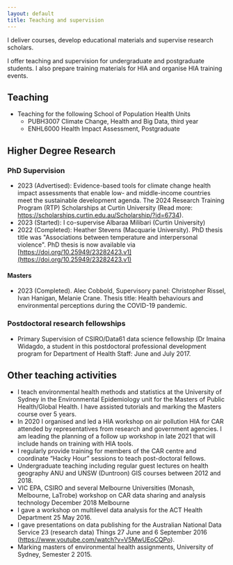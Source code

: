```yaml
---
layout: default
title: Teaching and supervision
---
```


I deliver courses, develop educational materials and supervise research scholars.

I offer teaching and supervision for undergraduate and postgraduate students. I also prepare training materials for HIA and organise HIA training events.

## Teaching

- Teaching for the following School of Population Health Units
    - PUBH3007 Climate Change, Health and Big Data, third year
    - ENHL6000 Health Impact Assessment, Postgraduate
        
## Higher Degree Research

### PhD Supervision
- 2023 (Advertised): Evidence-based tools for climate change health impact assessments that enable low- and middle-income countries meet the sustainable development agenda. The 2024 Research Training Program (RTP) Scholarships at Curtin University (Read more: https://scholarships.curtin.edu.au/Scholarship/?id=6734).
- 2023 (Started): I co-supervise Albaraa Milibari (Curtin University) 
- 2022 (Completed): Heather Stevens (Macquarie University). PhD thesis title was "Associations between temperature and interpersonal violence". PhD thesis is now available via [https://doi.org/10.25949/23282423.v1](https://doi.org/10.25949/23282423.v1)

#### Masters

- 2023 (Completed). Alec Cobbold, Supervisory panel: Christopher Rissel, Ivan Hanigan, Melanie Crane. Thesis title: Health behaviours and environmental perceptions during the COVID-19 pandemic.


### Postdoctoral research fellowships

- Primary Supervision of CSIRO/Data61 data science fellowship (Dr Imaina Widagdo, a student in this postdoctoral professional development program for Department of Health Staff: June and July 2017.

## Other teaching activities

- I teach environmental health methods and statistics at the University of Sydney in the Environmental Epidemiology unit for the Masters of Public Health/Global Health. I have assisted tutorials and marking the Masters course over 5 years.
- In 2020 I organised and led a HIA workshop on air pollution HIA for CAR attended by representatives from research and government agencies. I am leading the planning of a follow up workshop in late 2021 that will include hands on training with HIA tools.
- I regularly provide training for members of the CAR centre and coordinate “Hacky Hour” sessions to teach post-doctoral fellows.
- Undergraduate teaching including regular guest lectures on health geography ANU and UNSW (Duntroon) GIS courses between 2012 and 2018.
- VIC EPA, CSIRO and several Melbourne Universities (Monash, Melbourne, LaTrobe) workshop on CAR data sharing and analysis technology December 2018 Melbourne
- I gave a workshop on multilevel data analysis for the ACT Health Department 25 May 2016.
- I gave presentations on data publishing for the Australian National Data Service 23 (research data) Things 27 June and 6 September 2016 (https://www.youtube.com/watch?v=V5MwUEoCQPo).
- Marking masters of environmental health assignments, University of Sydney, Semester 2 2015.
